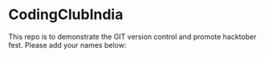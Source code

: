 # CodingClubIndia
This repo is to demonstrate the GIT version control and promote hacktober fest.
Please add your names below:
